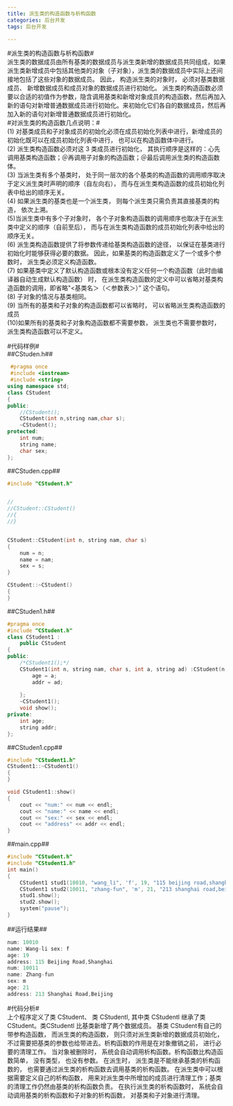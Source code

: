 ```yaml
---
title: 派生类的构造函数与析构函数
categories: 后台开发
tags: 后台开发

---
```

#派生类的构造函数与析构函数#    
派生类的数据成员由所有基类的数据成员与派生类新增的数据成员共同组成，如果派生类新增成员中包括其他类的对象（子对象），派生类的数据成员中实际上还间接地包括了这些对象的数据成员。 因此， 构造派生类的对象时， 必须对基类数据成员、 新增数据成员和成员对象的数据成员进行初始化。 派生类的构造函数必须要以合适的初值作为参数，隐含调用基类和新增对象成员的构造函数，然后再加入新的语句对新增普通数据成员进行初始化。来初始化它们各自的数据成员，然后再加入新的语句对新增普通数据成员进行初始化。  
#对派生类的构造函数几点说明：#    
(1) 对基类成员和子对象成员的初始化必须在成员初始化列表中进行，新增成员的初始化既可以在成员初始化列表中进行， 也可以在构造函数体中进行。    
(2) 派生类构造函数必须对这 3 类成员进行初始化， 其执行顺序是这样的：心先调用基类构造函数；＠再调用子对象的构造函数；＠最后调用派生类的构造函数体。    
(3) 当派生类有多个基类时， 处于同一层次的各个基类的构造函数的调用顺序取决于定义派生类时声明的顺序（自左向右）， 而与在派生类构造函数的成员初始化列表中给出的顺序无关。    
(4) 如果派生类的基类也是一个派生类， 则每个派生类只需负责其直接基类的构造， 依次上溯。    
(5)当派生类中有多个子对象时， 各个子对象构造函数的调用顺序也取决于在派生类中定义的顺序（自前至后）， 而与在派生类构造函数的成员初始化列表中给出的顺序无关。    
(6) 派生类构造函数提供了将参数传递给基类构造函数的途径， 以保证在基类进行初始化时能够获得必要的数据。 因此，如果基类的构造函数定义了一个或多个参数时， 派生类必须定义构造函数。    
(7) 如果基类中定义了默认构造函数或根本没有定义任何一个构造函数（此时由编译器自动生成默认构造函数） 时， 在派生类构造函数的定义中可以省略对基类构造函数的调用，即省略"<基类名＞（＜参数表＞）” 这个语句。    
(8)	子对象的情况与基类相同。    
(9)	当所有的基类和子对象的构造函数都可以省略时， 可以省略派生类构造函数的成员    
(10)如果所有的基类和子对象构造函数都不需要参数， 派生类也不需要参数时， 派生类构造函数可以不定义。    

#代码样例#    
##CStuden.h##
```cpp
 #pragma once
 #include <iostream>
 #include <string>
using namespace std;
class CStudent
{
public:
	//CStudent();
	CStudent(int n,string nam,char s);
	~CStudent();
protected:
	int num;
	string name;
	char sex;
};
```

##CStuden.cpp##
```cpp
#include "CStudent.h"


//
//CStudent::CStudent()
//{
//}


CStudent::CStudent(int n, string nam, char s)
{
	num = n;
	name = nam;
	sex = s;
}

CStudent::~CStudent()
{
}
```
##CStuden1.h##
```cpp
#pragma once
#include "CStudent.h"
class CStudent1 :
	public CStudent
{
public:
	/*CStudent1();*/
	CStudent1(int n, string nam, char s, int a, string ad) :CStudent(n, nam, s) {
		age = a;
	    addr = ad;
		
	};
	~CStudent1();
	void show();
private:
	int age;
	string addr;
};
```

##CStuden1.cpp##
```cpp
#include "CStudent1.h"
CStudent1::~CStudent1()
{
}

void CStudent1::show()
{
	cout << "num:" << num << endl;
	cout << "name:" << name << endl;
	cout << "sex:" << sex << endl;
	cout << "address" << addr << endl;
}

```

##main.cpp##
```cpp
#include "CStudent.h"
#include "CStudent1.h"
int main()
{
	CStudent1 stud1(10010, "wang_li", 'f', 19, "115 beijing road,shanghai");
	CStudent1 stud2(10011, "zhang-fun", 'm', 21, "213 shanghai road,beijing");
	stud1.show();
	stud2.show();
	system("pause");
}
```
##运行结果##
```cpp
num: 10010 
name: Wang-li sex: f 
age: 19 
address: 115 Beijing Road,Shanghai 
num: 10011 
name: Zhang-fun 
sex: m 
age: 21 
address: 213 Shanghai Road,Beijing
```
#代码分析#    
上个程序定义了类 CStudent、 类 CStudentl, 其中类 CStudentl 继承了类 CStudent。类CStudentl 比基类新增了两个数据成员。 基类 CStudent有自己的带参构造函数， 而派生类的构造函数， 则只须对派生类新增的数据成员初始化， 不过需要把基类的参数也给带进去。析构函数的作用是在对象撤销之前， 进行必要的清理工作。 当对象被删除时， 系统会自动调用析构函数。析构函数比构造函数简单， 没有类型， 也没有参数。 在派生时， 派生类是不能继承基类的析构函数的， 也需要通过派生类的析构函数去调用基类的析构函数。 在派生类中可以根据需要定义自己的析构函数， 用来对派生类中所增加的成员进行清理工作；基类的清理工作仍然由基类的析构函数负责。 在执行派生类的析构函数时， 系统会自动调用基类的析构函数和子对象的析构函数， 对基类和子对象进行清理。